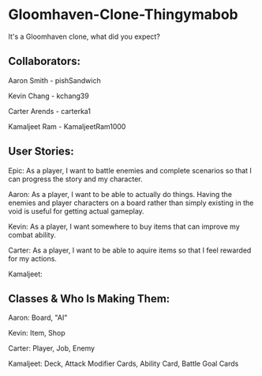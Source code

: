 # Gloomhaven-Clone-Thingymabob
It's a Gloomhaven clone, what did you expect?

Collaborators:
---
Aaron Smith - pishSandwich

Kevin Chang - kchang39

Carter Arends - carterka1

Kamaljeet Ram - KamaljeetRam1000

User Stories:
---
Epic: As a player, I want to battle enemies and complete scenarios so that I can progress the story and my character.

Aaron: As a player, I want to be able to actually do things. Having the enemies and player characters on a board rather than simply existing in the void is useful for getting actual gameplay.

Kevin: As a player, I want somewhere to buy items that can improve my combat ability.

Carter: As a player, I want to be able to aquire items so that I feel rewarded for my actions.

Kamaljeet:

Classes & Who Is Making Them:
---
Aaron: Board, "AI"

Kevin: Item, Shop

Carter: Player, Job, Enemy

Kamaljeet: Deck, Attack Modifier Cards, Ability Card, Battle Goal Cards

